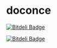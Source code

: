 # doconce
[![Bitdeli Badge](https://d2weczhvl823v0.cloudfront.net/aqqaluk/rake-compiler/trend.png)](https://bitdeli.com/free "Bitdeli Badge")


[![Bitdeli Badge](https://d2weczhvl823v0.cloudfront.net/aqqaluk/doconce/trend.png)](https://bitdeli.com/free "Bitdeli Badge")

